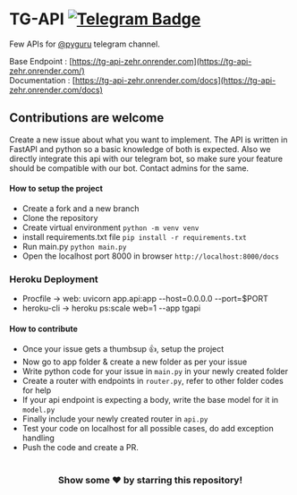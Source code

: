 # TG-API [![Telegram Badge](https://img.shields.io/badge/-Telegram-0088cc?style=flat-square&logo=Telegram&logoColor=white)](https://t.me/itspyguru)

Few APIs for [@pyguru](https://t.me/pyguru) telegram channel.

Base Endpoint : [https://tg-api-zehr.onrender.com](https://tg-api-zehr.onrender.com/) \
Documentation : [https://tg-api-zehr.onrender.com/docs](https://tg-api-zehr.onrender.com/docs)

## Contributions are welcome

Create a new issue about what you want to implement. The API is written in FastAPI and python so a basic knowledge of both is expected. Also we directly integrate this api with our telegram bot, so make sure your feature should be compatible with our bot. Contact admins for the same.

#### How to setup the project

* Create a fork and a new branch
* Clone the repository
* Create virtual environment ```python -m venv venv```
* install requirements.txt file ```pip install -r requirements.txt```
* Run main.py ```python main.py```
* Open the localhost port 8000 in browser ```http://localhost:8000/docs```

### Heroku Deployment

* Procfile   -> web: uvicorn app.api:app --host=0.0.0.0 --port=$PORT
* heroku-cli -> heroku ps:scale web=1 --app tgapi

#### How to contribute

* Once your issue gets a thumbsup 👍, setup the project
* Now go to app folder & create a new folder as per your issue
* Write python code for your issue in ```main.py``` in your newly created folder
* Create a router with endpoints in ```router.py```, refer to other folder codes for help
* If your api endpoint is expecting a body, write the base model for it in ```model.py```
* Finally include your newly created router in ```api.py```
* Test your code on localhost for all possible cases, do add exception handling
* Push the code and create a PR.

#

<div align="center">

### Show some ❤️ by starring this repository!

</div>
